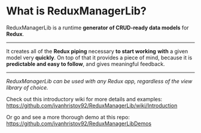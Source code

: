 # What is ReduxManagerLib?

ReduxManagerLib is a runtime **generator of CRUD-ready data models** for **Redux**.


***

It creates all of the **Redux piping** necessary **to start working** **with** a given model very **quickly**. On top of that it provides a piece of mind, because it is **predictable and easy to follow**, and gives meaningful feedback.


***

_ReduxManagerLib can be used with any Redux app, regardless of the view library of choice._



Check out this introductory wiki for more details and examples: 
https://github.com/ivanhristov92/ReduxManagerLib/wiki/Introduction

Or go and see a more thorough demo at this repo: 
https://github.com/ivanhristov92/ReduxManagerLibDemos